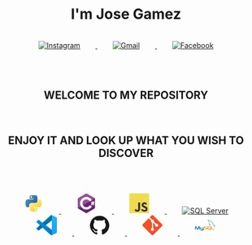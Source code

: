 <div align="center">

# I'm Jose Gamez

<br>

<div>
  <a href="https://www.instagram.com/jg_1725?igsh=NHlvN21za3BqaDFs" target="_blank">
    <img src="https://raw.githubusercontent.com/rahuldkjain/github-profile-readme-generator/master/src/images/icons/Social/instagram.svg" alt="Instagram" height="40" width="40" style="margin: 0 30px;">
  </a>
  <a href="mailto:ermes252020@gmail.com">
    <img src="https://upload.wikimedia.org/wikipedia/commons/7/7e/Gmail_icon_%282020%29.svg" alt="Gmail" height="40" width="40" style="margin: 0 30px;">
  </a>
  <a href="https://www.facebook.com/profile.php?id=100084824966760" target="_blank">
    <img src="https://raw.githubusercontent.com/rahuldkjain/github-profile-readme-generator/master/src/images/icons/Social/facebook.svg" alt="Facebook" height="40" width="40" style="margin: 0 30px;">
  </a>
</div>

<br><br>

## WELCOME TO MY REPOSITORY

<br>

## ENJOY IT AND LOOK UP WHAT YOU WISH TO DISCOVER

<br><br>

<div>
  <a href="https://www.python.org/" target="_blank">
    <img src="https://raw.githubusercontent.com/devicons/devicon/master/icons/python/python-original.svg" alt="Python" height="40" width="40" style="margin: 0 30px;">
  </a>
  <a href="https://learn.microsoft.com/en-us/dotnet/csharp/" target="_blank">
    <img src="https://raw.githubusercontent.com/devicons/devicon/master/icons/csharp/csharp-original.svg" alt="C#" height="40" width="40" style="margin: 0 30px;">
  </a>
  <a href="https://developer.mozilla.org/en-US/docs/Web/JavaScript" target="_blank">
    <img src="https://raw.githubusercontent.com/devicons/devicon/master/icons/javascript/javascript-original.svg" alt="JavaScript" height="40" width="40" style="margin: 0 30px;">
  </a>
  <a href="https://www.microsoft.com/en-us/sql-server/" target="_blank">
    <img src="https://www.svgrepo.com/show/303229/microsoft-sql-server-logo.svg" alt="SQL Server" height="40" width="40" style="margin: 0 30px;">
  </a>
  <a href="https://code.visualstudio.com/" target="_blank">
    <img src="https://raw.githubusercontent.com/devicons/devicon/master/icons/vscode/vscode-original.svg" alt="VS Code" height="40" width="40" style="margin: 0 30px;">
  </a>
  <a href="https://github.com/" target="_blank">
    <img src="https://raw.githubusercontent.com/devicons/devicon/master/icons/github/github-original.svg" alt="GitHub" height="40" width="40" style="margin: 0 30px;">
  </a>
  <a href="https://git-scm.com/" target="_blank">
    <img src="https://raw.githubusercontent.com/devicons/devicon/master/icons/git/git-original.svg" alt="Git" height="40" width="40" style="margin: 0 30px;">
  </a>
  <a href="https://www.mysql.com/" target="_blank">
    <img src="https://raw.githubusercontent.com/devicons/devicon/master/icons/mysql/mysql-original-wordmark.svg" alt="MySQL" height="40" width="40" style="margin: 0 30px;">
  </a>
</div>

<br>

</div>
